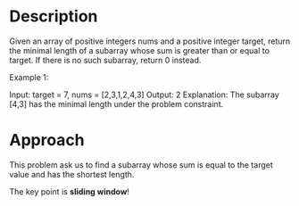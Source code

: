 # Description
Given an array of positive integers nums and a positive integer target, return the minimal length of a subarray whose sum is greater than or equal to target. If there is no such subarray, return 0 instead. 

Example 1:

Input: target = 7, nums = [2,3,1,2,4,3]
Output: 2
Explanation: The subarray [4,3] has the minimal length under the problem constraint.

# Approach
This problem ask us to find a subarray whose sum is equal to the target value and has the shortest length.

The key point is **sliding window**!
